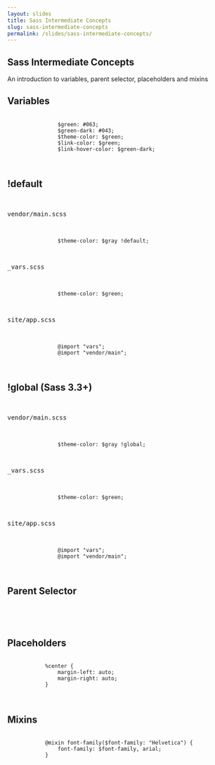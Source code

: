 ```yaml
---
layout: slides
title: Sass Intermediate Concepts
slug: sass-intermediate-concepts
permalink: /slides/sass-intermediate-concepts/
---
```



<section>
	<h2>Sass Intermediate Concepts</h2>
	<p>An introduction to variables, parent selector, placeholders and mixins</p>
</section>

<section>
	<section>
		<h2>Variables</h2>
		<pre>
			<code>
				$green: #063;
				$green-dark: #043;
				$theme-color: $green;
				$link-color: $green;
				$link-hover-color: $green-dark;
			</code>
		</pre>
	</section>
	<section>
		<h2>!default</h2>
		<pre>
			<p>vendor/main.scss</p>
			<code>
				$theme-color: $gray !default;
			</code>
			<p>_vars.scss</p>
			<code>
				$theme-color: $green;
			</code>
			<p>site/app.scss</p>
			<code>
				@import "vars";
				@import "vendor/main";
			</code>
		</pre>
	</section>
	<section>
		<h2>!global (Sass 3.3+)</h2>
		<pre>
			<p>vendor/main.scss</p>
			<code>
				$theme-color: $gray !global;
			</code>
			<p>_vars.scss</p>
			<code>
				$theme-color: $green;
			</code>
			<p>site/app.scss</p>
			<code>
				@import "vars";
				@import "vendor/main";
			</code>
		</pre>
	</section>
</section>

<section>
	<h2>Parent Selector</h2>
	<pre>
		<code>
		</code>
	</pre>
</section>

<section>
	<h2>Placeholders</h2>
	<pre>
		<code>
			%center {
				margin-left: auto;
				margin-right: auto;
			}
		</code>
	</pre>
</section>

<section>
	<h2>Mixins</h2>
	<pre>
		<code>
			@mixin font-family($font-family: "Helvetica") {
				font-family: $font-family, arial;
			}
		</code>
	</pre>
</section>
